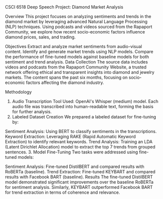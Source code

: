 CSCI 6518 Deep Speech Project: Diamond Market Analysis

Overview
This project focuses on analyzing sentiments and trends in the diamond market by leveraging advanced Natural Language Processing (NLP) techniques. Using podcasts and videos sourced from the Rapaport Community, we explore how recent socio-economic factors influence diamond prices, sales, and trading.

Objectives
Extract and analyze market sentiments from audio-visual content.
Identify and generate market trends using NLP models.
Compare the performance of fine-tuned models against baseline models for both sentiment and trend analysis.
Data Collection
The source data includes videos and podcasts from the Rapaport Community Website, a trusted network offering ethical and transparent insights into diamond and jewelry markets. The content spans the past six months, focusing on socio-economic factors affecting the diamond industry.

Methodology
1. Audio Transcription
Tool Used: OpenAI's Whisper (medium) model.
Each audio file was transcribed into human-readable text, forming the basis for further analysis.
2. Labeled Dataset Creation
We prepared a labeled dataset for fine-tuning by:

Sentiment Analysis: Using BERT to classify sentiments in the transcriptions.
Keyword Extraction: Leveraging RAKE (Rapid Automatic Keyword Extraction) to identify relevant keywords.
Trend Analysis: Training an LDA (Latent Dirichlet Allocation) model to extract the top 7 trends from grouped sentences.
3. Model Fine-Tuning
Two tasks were addressed using fine-tuned models:

Sentiment Analysis: Fine-tuned DistilBERT and compared results with RoBERTa (baseline).
Trend Extraction: Fine-tuned KEYBART and compared results with Facebook BART (baseline).
Results
The fine-tuned DistilBERT model demonstrated significant improvements over the baseline RoBERTa for sentiment analysis.
Similarly, KEYBART outperformed Facebook BART for trend extraction in terms of coherence and relevance.
